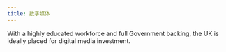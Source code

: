 ```yaml
---
title: 数字媒体
---
```


With a highly educated workforce and full Government backing, the UK is ideally placed for digital media investment.